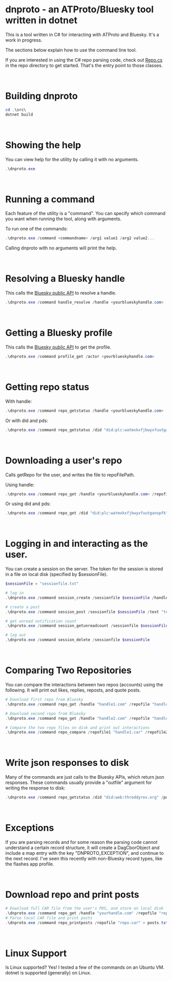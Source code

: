 # dnproto - an ATProto/Bluesky tool written in dotnet

This is a tool written in C# for interacting with ATProto and Bluesky. It's a work in progress.

The sections below explain how to use the command line tool.

If you are interested in using the C# repo parsing code, check out [Repo.cs](/src/repo/Repo.cs) in the repo directory to get started. 
That's the entry point to those classes. 


&nbsp;

# Building dnproto

```powershell
cd .\src\
dotnet build
```


&nbsp;

# Showing the help

You can view help for the utility by calling it with no arguments.

```powershell
.\dnproto.exe
```


&nbsp;

# Running a command

Each feature of the utility is a "command". You can specify which command you want when running the tool, along with arguments.

To run one of the commands:

```powershell
.\dnproto.exe /command <commandname> /arg1 value1 /arg2 value2...
```

Calling dnproto with no arguments will print the help.


&nbsp;

# Resolving a Bluesky handle

This calls the [Bluesky public API](https://public.api.bsky.app/xrpc/com.atproto.identity.resolveHandle) to resolve a handle.

```powershell
.\dnproto.exe /command handle_resolve /handle <yourblueskyhandle.com>
```


&nbsp;

# Getting a Bluesky profile

This calls the [Bluesky public API](https://public.api.bsky.app/xrpc/app.bsky.actor.getProfile) to get the profile.

```powershell
.\dnproto.exe /command profile_get /actor <yourblueskyhandle.com>
```


&nbsp;

# Getting repo status

With handle:

```powershell
.\dnproto.exe /command repo_getstatus /handle <yourblueskyhandle.com>
```

Or with did and pds:
```powershell
.\dnproto.exe /command repo_getstatus /did "did:plc:watmxkxfjbwyxfuutganopfk" /pds "pds01.threddy.social"
```

&nbsp;

# Downloading a user's repo

Calls getRepo for the user, and writes the file to repoFilePath.

Using handle:

```powershell
.\dnproto.exe /command repo_get /handle <yourblueskyhandle.com> /repofilepath "myfile.car"
```

Or using did and pds:

```powershell
.\dnproto.exe /command repo_get /did "did:plc:watmxkxfjbwyxfuutganopfk" /pds "pds01.threddy.social" /repofilepath "myfile.car"
```




&nbsp;

# Logging in and interacting as the user.

You can create a session on the server. The token for the session is
stored in a file on local disk (specified by $sessionFile).

```powershell
$sessionFile = "sessionfile.txt"

# log in
.\dnproto.exe /command session_create /sessionfile $sessionFile /handle "handle" /password "password"

# create a post
.\dnproto.exe /command session_post /sessionfile $sessionFile /text "text of post"

# get unread notification count
.\dnproto.exe /command session_getunreadcount /sessionfile $sessionFile

# log out
.\dnproto.exe /command session_delete /sessionfile $sessionFile
```


&nbsp;

# Comparing Two Repositories

You can compare the interactions between two repos (accounts) using the following.
It will print out likes, replies, reposts, and quote posts.

```powershell
# Download first repo from Bluesky
.\dnproto.exe /command repo_get /handle "handle1.com" /repofile "handle1.car"

# Download second repo from Bluesky
.\dnproto.exe /command repo_get /handle "handle2.com" /repofile "handle2.car"

# Compare the two repo files on disk and print out interactions
.\dnproto.exe /command repo_compare /repofile1 "handle1.car" /repofile2 "handle2.car"
```



&nbsp;

# Write json responses to disk

Many of the commands are just calls to the Bluesky APIs, which return json responses. 
These commands usually provide a "outfile" argument for writing the response to disk:

```powershell
.\dnproto.exe /command repo_getstatus /did "did:web:threddyrex.org" /pds "pds01.threddy.social" /outfile "file_path_to_create"
```



&nbsp;

# Exceptions

If you are parsing records and for some reason the parsing code cannot understand 
a certain record structure, it will create a DagCborObject and include a map entry 
with the key "DNPROTO_EXCEPTION", and continue to the next record. 
I've seen this recently with non-Bluesky record types, like the flashes app profile.




&nbsp;

# Download repo and print posts


```powershell
# Download full CAR file from the user's PDS, and store on local disk
.\dnproto.exe /command repo_get /handle "yourhandle.com" /repofile "repo.car"
# Parse local CAR file and print posts
.\dnproto.exe /command repo_printposts /repofile "repo.car" > posts.txt
```



&nbsp;

# Linux Support

Is Linux supported? Yes! I tested a few of the commands on an Ubuntu VM. dotnet is supported (generally) on Linux.


